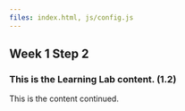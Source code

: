 ```yaml
---
files: index.html, js/config.js
---
```


## Week 1 Step 2

### This is the Learning Lab content. (1.2)

This is the content continued.
